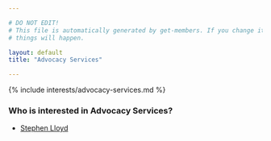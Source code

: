 ```yaml
---

# DO NOT EDIT!
# This file is automatically generated by get-members. If you change it, bad
# things will happen.

layout: default
title: "Advocacy Services"

---
```


{% include interests/advocacy-services.md %}

### Who is interested in Advocacy Services?


* [Stephen Lloyd](/members/stephen-lloyd.html)
